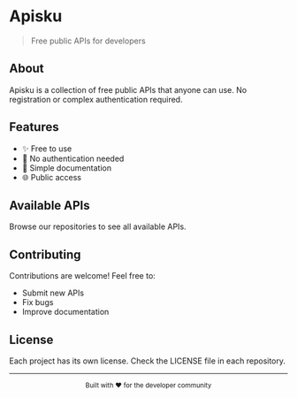 # Apisku

> Free public APIs for developers

## About

Apisku is a collection of free public APIs that anyone can use. No registration or complex authentication required.

## Features

- ✨ Free to use
- 🚀 No authentication needed
- 📖 Simple documentation
- 🌐 Public access

## Available APIs

Browse our repositories to see all available APIs.

## Contributing

Contributions are welcome! Feel free to:

- Submit new APIs
- Fix bugs
- Improve documentation

## License

Each project has its own license. Check the LICENSE file in each repository.

---

<div align="center">
  <sub>Built with ❤️ for the developer community</sub>
</div>
